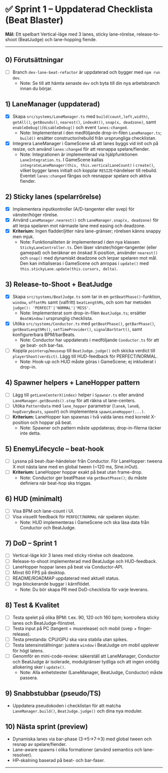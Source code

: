 # ✅ Sprint 1 – Uppdaterad Checklista (Beat Blaster)

**Mål:** Ett spelbart Vertical-läge med 3 lanes, sticky lane-rörelse, release-to-shoot (BeatJudge) och lane-hopping fiende.

---

## 0) Förutsättningar
- [ ] Branch `dev-lane-beat-refactor` är uppdaterad och bygger med `npm run dev`.
  - Note: Se till att hämta senaste `dev` och byta till din nya arbetsbranch innan du börjar.

## 1) LaneManager (uppdaterad)
- [x] Skapa `src/systems/LaneManager.ts` med `build(count,left,width)`, `getAll()`, `getBounds()`, `nearest()`, `indexAt()`, `snap(x, deadzone)`, samt `enableDebug()`/`disableDebug()` och event `lanes:changed`.
  - Note: Implementerat i den medföljande drop-in-filen `LaneManager.ts`; `build()` ersätter constructor/rebuild från ursprungliga checklistan.
- [x] Integrera LaneManager i GameScene så att lanes byggs vid init och på resize, och använd `lanes:changed` för att resnappa spelare/fiender.
  - Note: Integrationen är implementerad via hjälpfunktionen `LaneIntegration.ts`.  I GameScene kallas `integrateLaneManager(this, this.verticalLaneCount)` i `create()`, vilket bygger lanes initialt och kopplar `RESIZE`‑händelser till rebuild.  Eventet `lanes:changed` fångas och resnappar spelare och aktiva fiender.

## 2) Sticky lanes (spelarrörelse)
- [x] Implementera inputkontroller (A/D-tangenter eller svep) för vänster/höger rörelse.
- [x] Använd `LaneManager.nearest()` och `LaneManager.snap(x, deadzone)` för att lerpa spelaren mot närmaste lane med easing och deadzone.
- [x] **Kriterium:** Ingen fladder/jitter nära lane-gränser; rörelsen känns snappy men mjuk.
  - Note: Funktionaliteten är implementerad i den nya klassen `StickyLaneController.ts`.  Den läser vänster/höger‑tangenter (eller gamepad) och beräknar en önskad X‑position, använder `nearest()` och `snap()` med dynamiskt deadzone och lerpar spelaren mot mål.  Den kan initialiseras i GameScene och anropas i `update()` med `this.stickyLane.update(this.cursors, delta)`.

## 3) Release-to-Shoot + BeatJudge
- [x] Skapa `src/systems/BeatJudge.ts` som tar in en `getBeatPhase()`-funktion, `window`, `offsetMs` samt (valfritt) `beatLengthMs`, och som har metoden `judge(): 'PERFECT'|'NORMAL'|'MISS'`.
  - Note: Implementerat som drop-in-filen `BeatJudge.ts`; ersätter `BeatWindow` i ursprunglig checklista.
- [x] Utöka `src/systems/Conductor.ts` med `getBeatPhase()`, `getBarPhase()`, `getBeatLengthMs()`, `setTimeProvider()`, `signalBarStart()`, samt konfigurerbara BPM/barBeats.
  - Note: Conductor har uppdaterats i medföljande `Conductor.ts` för att ge beat- och bar-fas.
- [ ] Koppla `pointerup`/`mouseup` till `BeatJudge.judge()` och skicka verdict till `playerShoot(verdict)`. Lägg till HUD-feedback för PERFECT/NORMAL.
  - Note: Hook-up och HUD måste göras i GameScene; ej inkluderat i drop-in.

## 4) Spawner helpers + LaneHopper pattern
- [ ] Lägg till `getLaneCenterX(index)` helper i `Spawner.ts` eller använd `LaneManager.getBounds().step` för att räkna ut lane-centers.
- [ ] Utöka `PatternData` med `lane_hopper` parametrar (`laneA`, `laneB`, `hopEveryBeats`, `speedY`) och implementera `spawnLaneHopper(...)`.
- [ ] **Kriterium:** LaneHopper kan spawnas i två valda lanes med korrekt X-position och hoppar på beat.
  - Note: Spawner och pattern måste uppdateras; drop-in-filerna täcker inte detta.

## 5) EnemyLifecycle – beat-hook
- [ ] Lyssna på beat-/bar-händelser från Conductor. För LaneHopper: tweena X mot nästa lane med en global tween (~120 ms, Sine.inOut).
- [ ] **Kriterium:** LaneHopper hoppar exakt på beat utan frame-drop.
  - Note: Conductor ger beatPhase via `getBeatPhase()`; du måste definiera när beat-hop ska triggas.

## 6) HUD (minimalt)
- [ ] Visa BPM och lane-count i UI.
- [ ] Visa visuellt feedback för `PERFECT`/`NORMAL` när spelaren skjuter.
  - Note: HUD implementeras i GameScene och ska läsa data från Conductor och BeatJudge.

## 7) DoD – Sprint 1
- [ ] Vertical-läge kör 3 lanes med sticky rörelse och deadzone.
- [ ] Release-to-shoot implementerad med BeatJudge och HUD-feedback.
- [ ] LaneHopper hoppar lanes på beat via Conductor-API.
- [ ] Minst 60 FPS på desktop.
- [ ] README/ROADMAP uppdaterad med aktuell status.
- [ ] Inga blockerande buggar i kärnflödet.
  - Note: Du bör skapa PR med DoD-checklista för varje leverans.

## 8) Test & Kvalitet
- [ ] Testa spelet på olika BPM: t.ex. 90, 120 och 160 bpm; kontrollera sticky lanes och BeatJudge-fönstret.
- [ ] Testa input på PC (tangent + musrelease) och mobil (svep + finger-release).
- [ ] Testa prestanda: CPU/GPU ska vara stabila utan spikes.
- [ ] Testa latensinställningar: justera `window` i BeatJudge om mobil upplever för högt latens.
- [ ] Genomför en mini-code-review: säkerställ att LaneManager, Conductor och BeatJudge är isolerade, modulgränser tydliga och att ingen onödig allokering sker i `update()`.
  - Note: Alla enhetstester (LaneManager, BeatJudge, Conductor) måste passera.

## 9) Snabbstubbar (pseudo/TS)
- Uppdatera pseudokoden i checklistan för att matcha `LaneManager.build()`, `BeatJudge.judge()` och dina nya moduler.

## 10) Nästa sprint (preview)
- Dynamiska lanes via bar-phase (3→5→7→3) med global tween och resnap av spelare/fiender.
- Lane-aware spawns i olika formationer (använd semantics och lane-resolver).
- HP-skalning baserad på beat- och bar-faser.

---
